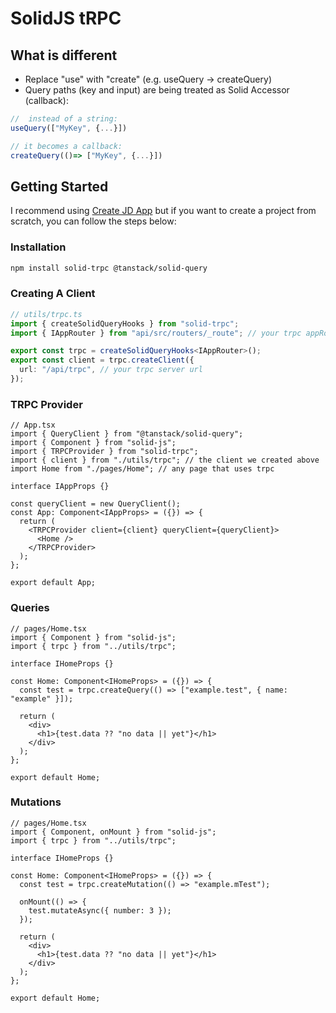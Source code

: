 # SolidJS tRPC

## What is different

- Replace "use" with "create" (e.g. useQuery -> createQuery)
- Query paths (key and input) are being treated as Solid Accessor (callback):

```ts
//  instead of a string:
useQuery(["MyKey", {...}])

// it becomes a callback:
createQuery(()=> ["MyKey", {...}])
```

## Getting Started

I recommend using [Create JD App](https://github.com/OrJDev/create-jd-app) but if you want to create a project from scratch, you can follow the steps below:

### Installation

```bash
npm install solid-trpc @tanstack/solid-query
```

### Creating A Client

```ts
// utils/trpc.ts
import { createSolidQueryHooks } from "solid-trpc";
import { IAppRouter } from "api/src/routers/_route"; // your trpc appRouter type

export const trpc = createSolidQueryHooks<IAppRouter>();
export const client = trpc.createClient({
  url: "/api/trpc", // your trpc server url
});
```

### TRPC Provider

```tsx
// App.tsx
import { QueryClient } from "@tanstack/solid-query";
import { Component } from "solid-js";
import { TRPCProvider } from "solid-trpc";
import { client } from "./utils/trpc"; // the client we created above
import Home from "./pages/Home"; // any page that uses trpc

interface IAppProps {}

const queryClient = new QueryClient();
const App: Component<IAppProps> = ({}) => {
  return (
    <TRPCProvider client={client} queryClient={queryClient}>
      <Home />
    </TRPCProvider>
  );
};

export default App;
```

### Queries

```tsx
// pages/Home.tsx
import { Component } from "solid-js";
import { trpc } from "../utils/trpc";

interface IHomeProps {}

const Home: Component<IHomeProps> = ({}) => {
  const test = trpc.createQuery(() => ["example.test", { name: "example" }]);

  return (
    <div>
      <h1>{test.data ?? "no data || yet"}</h1>
    </div>
  );
};

export default Home;
```

### Mutations

```tsx
// pages/Home.tsx
import { Component, onMount } from "solid-js";
import { trpc } from "../utils/trpc";

interface IHomeProps {}

const Home: Component<IHomeProps> = ({}) => {
  const test = trpc.createMutation(() => "example.mTest");

  onMount(() => {
    test.mutateAsync({ number: 3 });
  });

  return (
    <div>
      <h1>{test.data ?? "no data || yet"}</h1>
    </div>
  );
};

export default Home;
```
